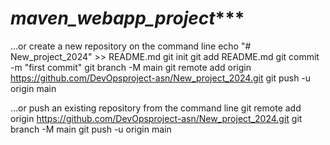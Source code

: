 # *****maven_webapp_project********
…or create a new repository on the command line
echo "# New_project_2024" >> README.md
git init
git add README.md
git commit -m "first commit"
git branch -M main
git remote add origin https://github.com/DevOpsproject-asn/New_project_2024.git
git push -u origin main


…or push an existing repository from the command line
git remote add origin https://github.com/DevOpsproject-asn/New_project_2024.git
git branch -M main
git push -u origin main
